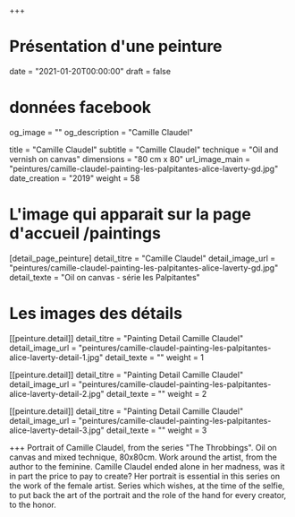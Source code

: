 +++
# Présentation d'une peinture
date = "2021-01-20T00:00:00"
draft = false

# données facebook
og_image = ""
og_description = "Camille Claudel"

title = "Camille Claudel"
subtitle = "Camille Claudel"
technique = "Oil and vernish on canvas"
dimensions = "80 cm x 80"
url_image_main = "peintures/camille-claudel-painting-les-palpitantes-alice-laverty-gd.jpg"
date_creation = "2019"
weight = 58

# L'image qui apparait sur la page d'accueil /paintings
[detail_page_peinture]
detail_titre = "Camille Claudel"
detail_image_url = "peintures/camille-claudel-painting-les-palpitantes-alice-laverty-gd.jpg"
detail_texte = "Oil on canvas - série les Palpitantes"

# Les images des détails
[[peinture.detail]]
detail_titre = "Painting Detail Camille Claudel"
detail_image_url = "peintures/camille-claudel-painting-les-palpitantes-alice-laverty-detail-1.jpg"
detail_texte = ""
weight = 1

[[peinture.detail]]
detail_titre = "Painting Detail Camille Claudel"
detail_image_url = "peintures/camille-claudel-painting-les-palpitantes-alice-laverty-detail-2.jpg"
detail_texte = ""
weight = 2

[[peinture.detail]]
detail_titre = "Painting Detail Camille Claudel"
detail_image_url = "peintures/camille-claudel-painting-les-palpitantes-alice-laverty-detail-3.jpg"
detail_texte = ""
weight = 3

+++
Portrait of Camille Claudel, from the series "The Throbbings". Oil on canvas and mixed technique, 80x80cm.
Work around the artist, from the author to the feminine. Camille Claudel ended alone in her madness, was it in part the price to pay to create? Her portrait is essential in this series on the work of the female artist. Series which wishes, at the time of the selfie, to put back the art of the portrait and the role of the hand for every creator, to the honor.

